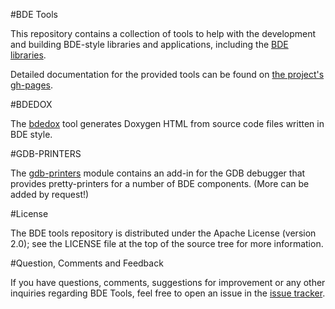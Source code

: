 #BDE Tools

This repository contains a collection of tools to help with the development and
building BDE-style libraries and applications, including the
[BDE libraries](https://github.com/bloomberg/bde).

Detailed documentation for the provided tools can be found on
[the project's gh-pages](https://bloomberg.github.io/bde-tools).

#BDEDOX

The [bdedox](https://github.com/bloomberg/bde-tools/blob/master/contrib/bdedox)
tool generates Doxygen HTML from source code files written in BDE style.

#GDB-PRINTERS

The [gdb-printers](https://github.com/bloomberg/bde-tools/blob/master/contrib/gdb-printers) module contains an add-in for the GDB debugger that provides
pretty-printers for a number of BDE components.
(More can be added by request!)

#License

The BDE tools repository is distributed under the Apache License (version 2.0);
see the LICENSE file at the top of the source tree for more information.

#Question, Comments and Feedback

If you have questions, comments, suggestions for improvement or any other
inquiries regarding BDE Tools, feel free to open an issue in the
[issue tracker](https://github.com/bloomberg/bde-tools/issues).
